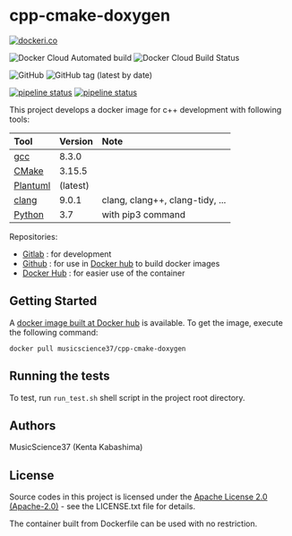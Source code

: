 # cpp-cmake-doxygen

[![dockeri.co](https://dockeri.co/image/musicscience37/cpp-cmake-doxygen)](https://hub.docker.com/r/musicscience37/cpp-cmake-doxygen)

![Docker Cloud Automated build](https://img.shields.io/docker/cloud/automated/musicscience37/cpp-cmake-doxygen)
![Docker Cloud Build Status](https://img.shields.io/docker/cloud/build/musicscience37/cpp-cmake-doxygen)

![GitHub](https://img.shields.io/github/license/musicscience37/cpp-cmake-doxygen)
![GitHub tag (latest by date)](https://img.shields.io/github/v/tag/MusicScience37/cpp-cmake-doxygen?label=latest)

[![pipeline status](https://gitlab.com/MusicScience37/cpp-cmake-doxygen/badges/master/pipeline.svg)](https://gitlab.com/MusicScience37/cpp-cmake-doxygen/commits/master)
[![pipeline status](https://gitlab.com/MusicScience37/cpp-cmake-doxygen/badges/develop/pipeline.svg)](https://gitlab.com/MusicScience37/cpp-cmake-doxygen/commits/develop)

This project develops a docker image for c++ development with following tools:

|                Tool                 | Version  |              Note               |
| :---------------------------------- | :------- | :------------------------------ |
| [gcc](https://gcc.gnu.org/)         | 8.3.0    |                                 |
| [CMake](https://cmake.org/)         | 3.15.5   |                                 |
| [Plantuml](http://plantuml.com/en/) | (latest) |                                 |
| [clang](https://clang.llvm.org/)    | 9.0.1    | clang, clang++, clang-tidy, ... |
| [Python](https://www.python.org/)   | 3.7      | with pip3 command               |

Repositories:

- [Gitlab](https://gitlab.com/MusicScience37/cpp-cmake-doxygen)
  : for development
- [Github](https://github.com/MusicScience37/cpp-cmake-doxygen)
  : for use in [Docker hub](https://hub.docker.com/) to build docker images
- [Docker Hub](https://hub.docker.com/r/musicscience37/cpp-cmake-doxygen)
  : for easier use of the container

## Getting Started

A [docker image built at Docker hub](https://hub.docker.com/r/musicscience37/cpp-cmake-doxygen) is available.
To get the image, execute the following command:

~~~~~{.sh}
docker pull musicscience37/cpp-cmake-doxygen
~~~~~

## Running the tests

To test, run `run_test.sh` shell script in the project root directory.

## Authors

MusicScience37 (Kenta Kabashima)

## License

Source codes in this project is licensed under the [Apache License 2.0 (Apache-2.0)](https://www.apache.org/licenses/LICENSE-2.0) - see the LICENSE.txt file for details.

The container built from Dockerfile can be used with no restriction.
